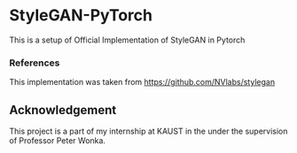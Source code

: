# StyleGAN-PyTorch
This is a setup of Official Implementation of StyleGAN in Pytorch

### References
This implementation was taken from https://github.com/NVlabs/stylegan

## Acknowledgement
This project is a part of my internship at KAUST in the under the supervision of Professor Peter Wonka.
